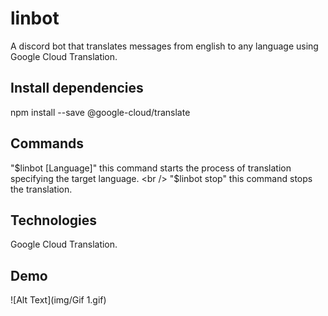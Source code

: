 # linbot
A discord bot that translates messages from english to any language using Google Cloud Translation.

## Install dependencies
npm install --save @google-cloud/translate

## Commands
"$linbot [Language]" this command starts the process of translation specifying the target language. <br />
"$linbot stop" this command stops the translation.
 
## Technologies
 Google Cloud Translation. <br />
 
## Demo

![Alt Text](img/Gif 1.gif)


